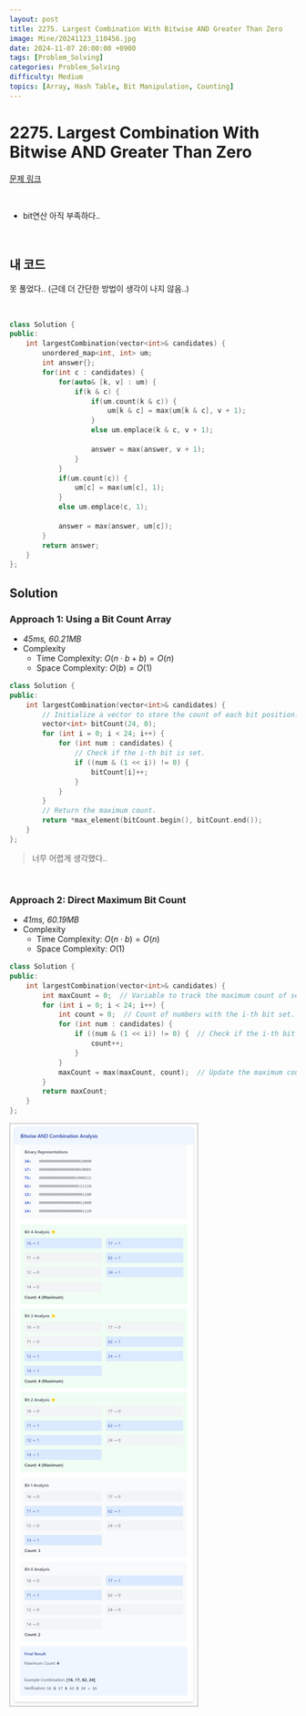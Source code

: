 ```yaml
---
layout: post
title: 2275. Largest Combination With Bitwise AND Greater Than Zero
image: Mine/20241123_110456.jpg
date: 2024-11-07 20:00:00 +0900
tags: [Problem_Solving]
categories: Problem_Solving
difficulty: Medium
topics: [Array, Hash Table, Bit Manipulation, Counting]
---
```


# 2275. Largest Combination With Bitwise AND Greater Than Zero
[문제 링크](https://leetcode.com/problems/largest-combination-with-bitwise-and-greater-than-zero/description/?envType=daily-question&envId=2024-11-07)

<br/>

- bit연산 아직 부족하다..

<br/>

## 내 코드
못 풀었다.. (근데 더 간단한 방법이 생각이 나지 않음..)

<br/>

```cpp
class Solution {
public:
    int largestCombination(vector<int>& candidates) {
        unordered_map<int, int> um;
        int answer{};
        for(int c : candidates) {
            for(auto& [k, v] : um) {
                if(k & c) {
                    if(um.count(k & c)) {
                        um[k & c] = max(um[k & c], v + 1);
                    }
                    else um.emplace(k & c, v + 1);

                    answer = max(answer, v + 1);
                }
            }
            if(um.count(c)) {
                um[c] = max(um[c], 1);
            }
            else um.emplace(c, 1);

            answer = max(answer, um[c]);
        }
        return answer;
    }
};
```

## Solution

### Approach 1: Using a Bit Count Array
- *45ms, 60.21MB*
- Complexity
  - Time Complexity: $O(n \cdot b + b) = O(n)$
  - Space Complexity: $O(b) = O(1)$

```cpp
class Solution {
public:
    int largestCombination(vector<int>& candidates) {
        // Initialize a vector to store the count of each bit position.
        vector<int> bitCount(24, 0);
        for (int i = 0; i < 24; i++) {
            for (int num : candidates) {
                // Check if the i-th bit is set.
                if ((num & (1 << i)) != 0) {
                    bitCount[i]++;
                }
            }
        }
        // Return the maximum count.
        return *max_element(bitCount.begin(), bitCount.end());
    }
};
```

> 너무 어렵게 생각했다..

<br/>

### Approach 2: Direct Maximum Bit Count
- *41ms, 60.19MB*
- Complexity
  - Time Complexity: $O(n \cdot b) = O(n)$
  - Space Complexity: $O(1)$

```cpp
class Solution {
public:
    int largestCombination(vector<int>& candidates) {
        int maxCount = 0;  // Variable to track the maximum count of set bits.
        for (int i = 0; i < 24; i++) {
            int count = 0;  // Count of numbers with the i-th bit set.
            for (int num : candidates) {
                if ((num & (1 << i)) != 0) {  // Check if the i-th bit is set.
                    count++;
                }
            }
            maxCount = max(maxCount, count);  // Update the maximum count.
        }
        return maxCount;
    }
};
```

![alt text](/images/2024-11-07/image.png)